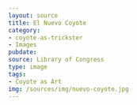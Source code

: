 ```yaml
---
layout: source
title: El Nuevo Coyote
category: 
- coyote-as-trickster
- Images
pubdate: 
source: Library of Congress
type: image
tags: 
- Coyote as Art
img: /sources/img/nuevo-coyote.jpg
---
```

